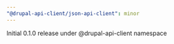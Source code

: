 ```yaml
---
"@drupal-api-client/json-api-client": minor
---
```


Initial 0.1.0 release under @drupal-api-client namespace
